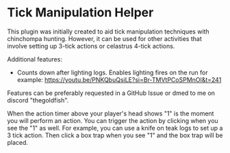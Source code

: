 # Tick Manipulation Helper

This plugin was initially created to aid tick manipulation techniques with chinchompa hunting. 
However, it can be used for other activities that involve setting up 3-tick actions or celastrus 4-tick actions.

Additional features:
- Counts down after lighting logs. Enables lighting fires on the run for example: https://youtu.be/PNKQbuQsiLE?si=Br-TMVtPCoSPMnOl&t=241

Features can be preferably requested in a GitHub Issue or dmed to me on discord "thegoldfish".

When the action timer above your player's head shows "1" is the moment you will perform an action. 
You can trigger the action by clicking when you see the "1" as well. For example, you can use a knife on teak logs to set up a 3 tick action. 
Then click a box trap when you see "1" and the box trap will be placed.